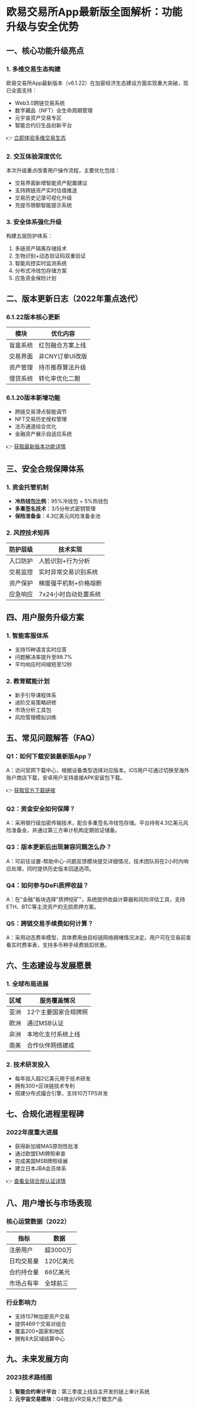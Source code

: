 # 欧易交易所App最新版全面解析：功能升级与安全优势

## 一、核心功能升级亮点

### 1. 多维交易生态构建
欧易交易所App最新版本（v6.1.22）在加密经济生态建设方面实现重大突破，现已全面支持：
- Web3.0跨链交易系统
- 数字藏品（NFT）全生命周期管理
- 元宇宙资产交易专区
- 智能合约衍生品创新平台

👉 [立即体验多维交易生态](https://bit.ly/okx_welcome)

### 2. 交互体验深度优化
本次升级重点改善用户操作流程，主要优化包括：
- 交易界面新增智能资产配置建议
- 支持跨链资产实时估值推送
- 交易历史记录可视化升级
- 充提币限额智能提示系统

### 3. 安全体系强化升级
构建五层防护体系：
1. 多链资产隔离存储技术
2. 生物识别+动态验证码双重验证
3. 智能风控实时监测系统
4. 分布式冷钱包存储方案
5. 应急资金保险计划

## 二、版本更新日志（2022年重点迭代）

### 6.1.22版本核心更新
| 模块       | 优化内容                     |
|------------|------------------------------|
| 盲盒系统   | 红包融合方案上线             |
| 交易界面   | 非CNY订单UI改版              |
| 资产管理   | 持币推荐算法升级             |
| 借贷系统   | 转化率优化二期               |

### 6.1.20版本新增功能
- 跨链交易滑点智能调节
- NFT交易历史授权管理
- 法币通道综合优化
- 金融资产展示自适应系统

👉 [获取最新版本功能详情](https://bit.ly/okx_welcome)

## 三、安全合规保障体系

### 1. 资金托管机制
- **冷热钱包比例**：95%冷钱包 + 5%热钱包
- **多重签名技术**：3/5分布式密钥管理
- **保险准备金**：4.3亿美元风险准备金池

### 2. 风控技术矩阵
| 防护层级   | 技术实现                     |
|------------|------------------------------|
| 入口防护   | 人脸识别+行为分析            |
| 交易监控   | 实时异常交易识别系统         |
| 资产保护   | 梯度强平机制+价格熔断        |
| 应急响应   | 7x24小时自动处置系统         |

## 四、用户服务升级方案

### 1. 智能客服体系
- 支持15种语言实时应答
- 问题解决率提升至98.7%
- 平均响应时间缩短至12秒

### 2. 教育赋能计划
- 新手引导课程体系
- 进阶交易策略研修
- 市场分析工具包
- 风险管理模拟训练

## 五、常见问题解答（FAQ）

### Q1：如何下载安装最新版App？
A：访问官网下载中心，根据设备类型选择对应版本。iOS用户可通过切换至海外账户商店下载，安卓用户支持直接APK安装包下载。

👉 [获取官方下载链接](https://bit.ly/okx_welcome)

### Q2：资金安全如何保障？
A：采用银行级加密传输技术，配合多重签名冷钱包存储。平台持有4.3亿美元风险准备金，并通过第三方审计机构定期验证储备。

### Q3：版本更新后出现兼容问题怎么办？
A：可前往设置-帮助中心-问题反馈模块提交详细情况，技术团队将在2小时内响应处理，同时提供历史版本回退选项。

### Q4：如何参与DeFi质押收益？
A：在"金融"板块选择"质押挖矿"，系统提供收益计算器和风险评估工具，支持ETH、BTC等主流资产的无损质押方案。

### Q5：跨链交易手续费如何计算？
A：采用动态费率模型，具体费用由目标链网络拥堵情况决定。用户可在交易前查看实时费率表，支持多币种手续费抵扣优惠。

## 六、生态建设与发展愿景

### 1. 全球布局进展
| 区域       | 服务覆盖情况         |
|------------|----------------------|
| 亚洲       | 12个主要国家合规牌照 |
| 欧洲       | 通过MSB认证          |
| 非洲       | 本地化支付系统上线   |
| 南美       | 合作伙伴网络建成     |

### 2. 技术研发投入
- 每年投入超2亿美元用于技术研发
- 拥有300+区块链技术专利
- 搭建分布式撮合引擎，支持10万TPS并发

## 七、合规化进程里程碑

### 2022年度重大进展
- 获得新加坡MAS原则性批准
- 通过欧盟EMI牌照审查
- 完成美国MSB牌照续展
- 建立日本JBA会员体系

👉 [查看全球合规认证详情](https://bit.ly/okx_welcome)

## 八、用户增长与市场表现

### 核心运营数据（2022）
| 指标         | 数据                 |
|--------------|----------------------|
| 注册用户     | 超3000万             |
| 日均交易量   | 120亿美元             |
| 合约持仓量   | 66亿美元             |
| 市场占有率   | 全球前三             |

### 行业影响力
- 支持157种加密资产交易
- 提供469个交易对组合
- 覆盖200+国家和地区
- 拥有8大区域结算中心

## 九、未来发展方向

### 2023技术路线图
1. **智能合约审计平台**：第三季度上线自主开发的链上审计系统
2. **元宇宙交易模块**：Q4推出VR交易大厅概念产品